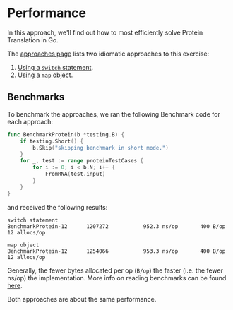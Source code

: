 # Performance

In this approach, we'll find out how to most efficiently solve Protein Translation in Go.

The [approaches page][approaches] lists two idiomatic approaches to this exercise:

1. [Using a `switch` statement][approach-switch-statement].
2. [Using a `map` object][approach-map-object].

## Benchmarks

To benchmark the approaches, we ran the following Benchmark code for each approach:

```go
func BenchmarkProtein(b *testing.B) {
	if testing.Short() {
		b.Skip("skipping benchmark in short mode.")
	}
	for _, test := range proteinTestCases {
		for i := 0; i < b.N; i++ {
			FromRNA(test.input)
		}
	}
}
```

and received the following results:

```
switch statement
BenchmarkProtein-12    	 1207272	       952.3 ns/op	     400 B/op	      12 allocs/op

map object
BenchmarkProtein-12    	 1254066	       953.3 ns/op	     400 B/op	      12 allocs/op
```

Generally, the fewer bytes allocated per op (`B/op`) the faster (i.e. the fewer ns/op) the implementation.
More info on reading benchmarks can be found [here][benchmark].

Both approaches are about the same performance.

[approaches]: https://exercism.org/tracks/go/exercises/protein-translation/approaches
[approach-switch-statement]: https://exercism.org/tracks/go/exercises/protein-translation/approaches/switch
[approach-map-object]: https://exercism.org/tracks/go/exercises/protein-translation/approaches/map
[benchmark]: https://www.mikenewswanger.com/posts/2018/benchmarking-in-go/
